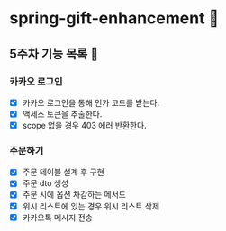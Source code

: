 # spring-gift-enhancement 🎁
## 5주차 기능 목록 📄
### 카카오 로그인
- [x] 카카오 로그인을 통해 인가 코드를 받는다.
- [x] 액세스 토큰을 추출한다. 
- [x] scope 없을 경우 403 에러 반환한다. 

### 주문하기
- [x] 주문 테이블 설계 후 구현
- [x] 주문 dto 생성
- [x] 주문 시에 옵션 차감하는 메서드
- [x] 위시 리스트에 있는 경우 위시 리스트 삭제
- [x] 카카오톡 메시지 전송